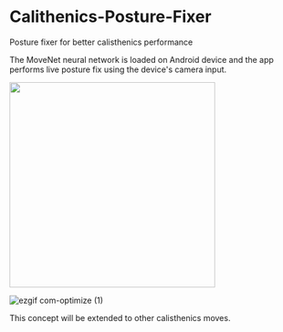 # Calithenics-Posture-Fixer
Posture fixer for better calisthenics performance

The MoveNet neural network is loaded on Android device and the app performs live posture fix using the device's camera input.

<img src="https://github.com/toma-demagn/Calithenics-Posture-Fixer/assets/44348741/be798002-c6c7-4cdb-9213-cd432ac548a1" width="360">

![ezgif com-optimize (1)](https://github.com/toma-demagn/Calithenics-Posture-Fixer/assets/44348741/0a90592f-20d2-483b-98bc-971d86dd90e5)

This concept will be extended to other calisthenics moves.


